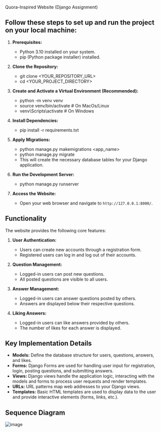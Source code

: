 Quora-Inspired Website (Django Assignment)

## Follow these steps to set up and run the project on your local machine:

1. **Prerequisites:**
    * Python 3.10 installed on your system.
    * pip (Python package installer) installed.

2.  **Clone the Repository:**
    * git clone <YOUR_REPOSITORY_URL>
    * cd <YOUR_PROJECT_DIRECTORY>

3. **Create and Activate a Virtual Environment (Recommended):**
    * python -m venv venv
    * source venv/bin/activate #  On MacOs/Linux
    * venv\Scripts\activate # On Windows

4. **Install Dependencies:**
    * pip install -r requirements.txt

5. **Apply Migrations:**
   * python manage.py makemigrations <app_name>
   * python manage.py migrate 
   * This will create the necessary database tables for your Django application.

6. **Run the Development Server:**
    * python manage.py runserver

7.  **Access the Website:**
    * Open your web browser and navigate to `http://127.0.0.1:8000/`.


## Functionality

The website provides the following core features:

1. **User Authentication:**
    * Users can create new accounts through a registration form.
    * Registered users can log in and log out of their accounts.

2. **Question Management:**
    * Logged-in users can post new questions.
    * All posted questions are visible to all users.

3. **Answer Management:**
    * Logged-in users can answer questions posted by others.
    * Answers are displayed below their respective questions.

4. **Liking Answers:**
    * Logged-in users can like answers provided by others.
    * The number of likes for each answer is displayed.

## Key Implementation Details

* **Models:** Define the database structure for users, questions, answers, and likes.
* **Forms:** Django Forms are used for handling user input for registration, login, posting questions, and submitting answers.
* **Views:** Django views handle the application logic, interacting with the models and forms to process user requests and render templates.
* **URLs:** URL patterns map web addresses to your Django views.
* **Templates:** Basic HTML templates are used to display data to the user and provide interactive elements (forms, links, etc.).


## Sequence Diagram

  ![image](https://github.com/user-attachments/assets/a8e4cc70-4682-4609-b1c0-9fb8792ab920)

